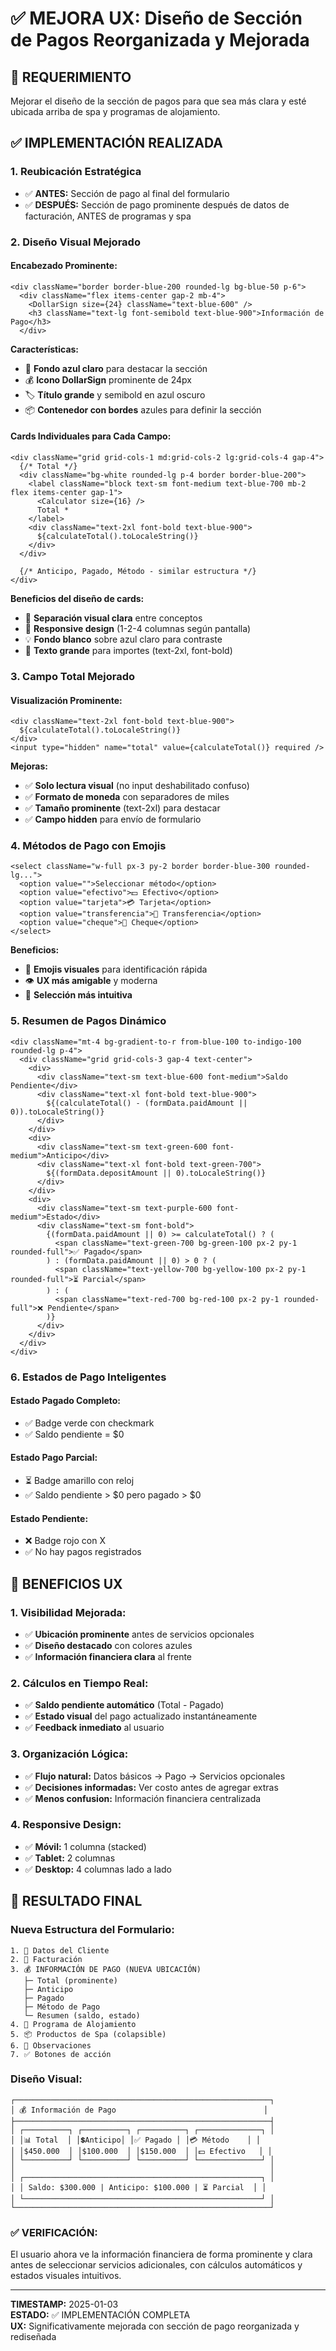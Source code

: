 # ✅ MEJORA UX: Diseño de Sección de Pagos Reorganizada y Mejorada

## 🎯 REQUERIMIENTO
Mejorar el diseño de la sección de pagos para que sea más clara y esté ubicada arriba de spa y programas de alojamiento.

## ✅ IMPLEMENTACIÓN REALIZADA

### 1. **Reubicación Estratégica**
- ✅ **ANTES:** Sección de pago al final del formulario
- ✅ **DESPUÉS:** Sección de pago prominente después de datos de facturación, ANTES de programas y spa

### 2. **Diseño Visual Mejorado**

#### **Encabezado Prominente:**
```tsx
<div className="border border-blue-200 rounded-lg bg-blue-50 p-6">
  <div className="flex items-center gap-2 mb-4">
    <DollarSign size={24} className="text-blue-600" />
    <h3 className="text-lg font-semibold text-blue-900">Información de Pago</h3>
  </div>
```

**Características:**
- 💙 **Fondo azul claro** para destacar la sección
- 💰 **Icono DollarSign** prominente de 24px
- 🏷️ **Título grande** y semibold en azul oscuro
- 📦 **Contenedor con bordes** azules para definir la sección

#### **Cards Individuales para Cada Campo:**
```tsx
<div className="grid grid-cols-1 md:grid-cols-2 lg:grid-cols-4 gap-4">
  {/* Total */}
  <div className="bg-white rounded-lg p-4 border border-blue-200">
    <label className="block text-sm font-medium text-blue-700 mb-2 flex items-center gap-1">
      <Calculator size={16} />
      Total *
    </label>
    <div className="text-2xl font-bold text-blue-900">
      ${calculateTotal().toLocaleString()}
    </div>
  </div>
  
  {/* Anticipo, Pagado, Método - similar estructura */}
</div>
```

**Beneficios del diseño de cards:**
- 🎨 **Separación visual clara** entre conceptos
- 📱 **Responsive design** (1-2-4 columnas según pantalla)
- 💡 **Fondo blanco** sobre azul claro para contraste
- 🔢 **Texto grande** para importes (text-2xl, font-bold)

### 3. **Campo Total Mejorado**

#### **Visualización Prominente:**
```tsx
<div className="text-2xl font-bold text-blue-900">
  ${calculateTotal().toLocaleString()}
</div>
<input type="hidden" name="total" value={calculateTotal()} required />
```

**Mejoras:**
- ✅ **Solo lectura visual** (no input deshabilitado confuso)
- ✅ **Formato de moneda** con separadores de miles
- ✅ **Tamaño prominente** (text-2xl) para destacar
- ✅ **Campo hidden** para envío de formulario

### 4. **Métodos de Pago con Emojis**

```tsx
<select className="w-full px-3 py-2 border border-blue-300 rounded-lg...">
  <option value="">Seleccionar método</option>
  <option value="efectivo">💵 Efectivo</option>
  <option value="tarjeta">💳 Tarjeta</option>
  <option value="transferencia">🏦 Transferencia</option>
  <option value="cheque">📄 Cheque</option>
</select>
```

**Beneficios:**
- 🎨 **Emojis visuales** para identificación rápida
- 👁️ **UX más amigable** y moderna
- 🚀 **Selección más intuitiva**

### 5. **Resumen de Pagos Dinámico**

```tsx
<div className="mt-4 bg-gradient-to-r from-blue-100 to-indigo-100 rounded-lg p-4">
  <div className="grid grid-cols-3 gap-4 text-center">
    <div>
      <div className="text-sm text-blue-600 font-medium">Saldo Pendiente</div>
      <div className="text-xl font-bold text-blue-900">
        ${(calculateTotal() - (formData.paidAmount || 0)).toLocaleString()}
      </div>
    </div>
    <div>
      <div className="text-sm text-green-600 font-medium">Anticipo</div>
      <div className="text-xl font-bold text-green-700">
        ${(formData.depositAmount || 0).toLocaleString()}
      </div>
    </div>
    <div>
      <div className="text-sm text-purple-600 font-medium">Estado</div>
      <div className="text-sm font-bold">
        {(formData.paidAmount || 0) >= calculateTotal() ? (
          <span className="text-green-700 bg-green-100 px-2 py-1 rounded-full">✅ Pagado</span>
        ) : (formData.paidAmount || 0) > 0 ? (
          <span className="text-yellow-700 bg-yellow-100 px-2 py-1 rounded-full">⏳ Parcial</span>
        ) : (
          <span className="text-red-700 bg-red-100 px-2 py-1 rounded-full">❌ Pendiente</span>
        )}
      </div>
    </div>
  </div>
</div>
```

### 6. **Estados de Pago Inteligentes**

#### **Estado Pagado Completo:**
- ✅ Badge verde con checkmark
- ✅ Saldo pendiente = $0

#### **Estado Pago Parcial:**
- ⏳ Badge amarillo con reloj
- ✅ Saldo pendiente > $0 pero pagado > $0

#### **Estado Pendiente:**
- ❌ Badge rojo con X
- ✅ No hay pagos registrados

## 🎯 BENEFICIOS UX

### **1. Visibilidad Mejorada:**
- ✅ **Ubicación prominente** antes de servicios opcionales
- ✅ **Diseño destacado** con colores azules
- ✅ **Información financiera clara** al frente

### **2. Cálculos en Tiempo Real:**
- ✅ **Saldo pendiente automático** (Total - Pagado)
- ✅ **Estado visual** del pago actualizado instantáneamente
- ✅ **Feedback inmediato** al usuario

### **3. Organización Lógica:**
- ✅ **Flujo natural:** Datos básicos → Pago → Servicios opcionales
- ✅ **Decisiones informadas:** Ver costo antes de agregar extras
- ✅ **Menos confusion:** Información financiera centralizada

### **4. Responsive Design:**
- ✅ **Móvil:** 1 columna (stacked)
- ✅ **Tablet:** 2 columnas
- ✅ **Desktop:** 4 columnas lado a lado

## 🚀 RESULTADO FINAL

### **Nueva Estructura del Formulario:**
```
1. 📝 Datos del Cliente
2. 🏢 Facturación
3. 💰 INFORMACIÓN DE PAGO (NUEVA UBICACIÓN)
   ├─ Total (prominente)
   ├─ Anticipo
   ├─ Pagado  
   ├─ Método de Pago
   └─ Resumen (saldo, estado)
4. 🏨 Programa de Alojamiento
5. 📦 Productos de Spa (colapsible)
6. 📝 Observaciones
7. ✅ Botones de acción
```

### **Diseño Visual:**
```
┌─────────────────────────────────────────────────────────┐
│ 💰 Información de Pago                                 │
├─────────────────────────────────────────────────────────┤
│ ┌──────────┐ ┌──────────┐ ┌──────────┐ ┌──────────────┐ │
│ │📊 Total  │ │💲Anticipo│ │✅ Pagado │ │💳 Método    │ │
│ │$450.000  │ │$100.000  │ │$150.000  │ │💵 Efectivo   │ │
│ └──────────┘ └──────────┘ └──────────┘ └──────────────┘ │
│                                                         │
│ ┌─────────────────────────────────────────────────────┐ │
│ │ Saldo: $300.000 | Anticipo: $100.000 | ⏳ Parcial  │ │
│ └─────────────────────────────────────────────────────┘ │
└─────────────────────────────────────────────────────────┘
```

### ✅ **VERIFICACIÓN:**
El usuario ahora ve la información financiera de forma prominente y clara antes de seleccionar servicios adicionales, con cálculos automáticos y estados visuales intuitivos.

---

**TIMESTAMP:** 2025-01-03  
**ESTADO:** ✅ IMPLEMENTACIÓN COMPLETA  
**UX:** Significativamente mejorada con sección de pago reorganizada y rediseñada 